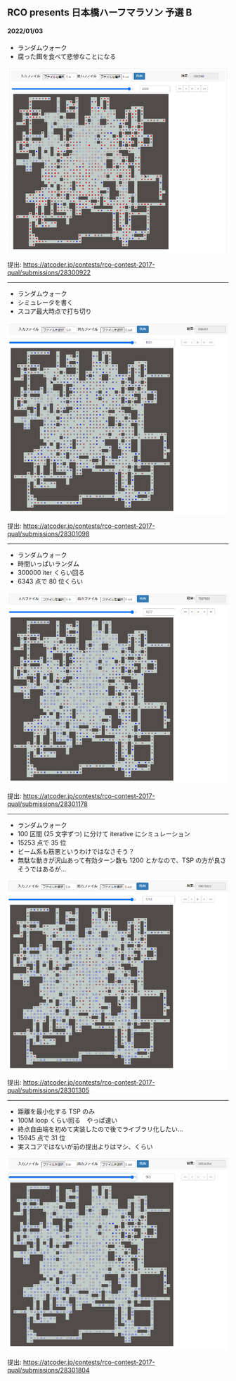 ## RCO presents 日本橋ハーフマラソン 予選 B

#### 2022/01/03

* ランダムウォーク
* 腐った餌を食べて悲惨なことになる

<img src="img/random_walk.png">

提出: https://atcoder.jp/contests/rco-contest-2017-qual/submissions/28300922

---

* ランダムウォーク
* シミュレータを書く
* スコア最大時点で打ち切り

<img src="img/random_walk_truncated.png">

提出: https://atcoder.jp/contests/rco-contest-2017-qual/submissions/28301098

---

* ランダムウォーク
* 時間いっぱいランダム
* 300000 iter くらい回る
* 6343 点で 80 位くらい

<img src="img/multistart_random_walk.png">

提出: https://atcoder.jp/contests/rco-contest-2017-qual/submissions/28301178

---

* ランダムウォーク
* 100 区間 (25 文字ずつ) に分けて iterative にシミュレーション
* 15253 点で 35 位
* ビーム系も筋悪というわけではなさそう？
* 無駄な動きが沢山あって有効ターン数も 1200 とかなので、TSP の方が良さそうではあるが…

<img src="img/random_walk_interval.png">

提出: https://atcoder.jp/contests/rco-contest-2017-qual/submissions/28301305

---

* 距離を最小化する TSP のみ
* 100M loop くらい回る　やっぱ速い
* 終点自由端を初めて実装したので後でライブラリ化したい…
* 15945 点で 31 位
* 実スコアではないが前の提出よりはマシ、くらい

<img src="img/tsp_dist.png">

提出: https://atcoder.jp/contests/rco-contest-2017-qual/submissions/28301804